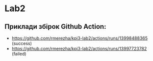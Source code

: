 # Lab2

## Приклади збірок Github Action:
- https://github.com/rmerezha/kpi3-lab2/actions/runs/13998488365 (success)
- https://github.com/rmerezha/kpi3-lab2/actions/runs/13997723782 (failed)
 
 
